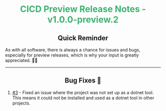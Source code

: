 <h1 align="center" style='color:mediumseagreen;font-weight:bold'>
   CICD Preview Release Notes - v1.0.0-preview.2
</h1>

<h2 align="center" style='font-weight:bold'>Quick Reminder</h2>

<div algn="center">

As with all software, there is always a chance for issues and bugs, especially for preview releases, which is why your input is greatly appreciated. 🙏🏼
</div>

---

<h2 style="font-weight:bold" align="center">Bug Fixes 🐛</h2>

1. [#3](https://github.com/KinsonDigital/CICD/issues/3) - Fixed an issue where the project was not set up as a dotnet tool.  This means it could not be installed and used as a dotnet tool in other projects.
